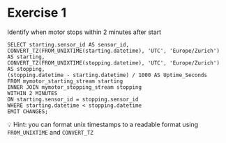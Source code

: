 # Exercise 1

Identify when motor stops within 2 minutes after start

```
SELECT starting.sensor_id AS sensor_id,
CONVERT_TZ(FROM_UNIXTIME(starting.datetime), 'UTC', 'Europe/Zurich') AS starting,
CONVERT_TZ(FROM_UNIXTIME(stopping.datetime), 'UTC', 'Europe/Zurich') AS stopping,
(stopping.datetime - starting.datetime) / 1000 AS Uptime_Seconds
FROM mymotor_starting_stream starting
INNER JOIN mymotor_stopping_stream stopping
WITHIN 2 MINUTES
ON starting.sensor_id = stopping.sensor_id
WHERE starting.datetime < stopping.datetime
EMIT CHANGES;
```

💡 Hint: you can format unix timestamps to a readable format using `FROM_UNIXTIME` and `CONVERT_TZ`
